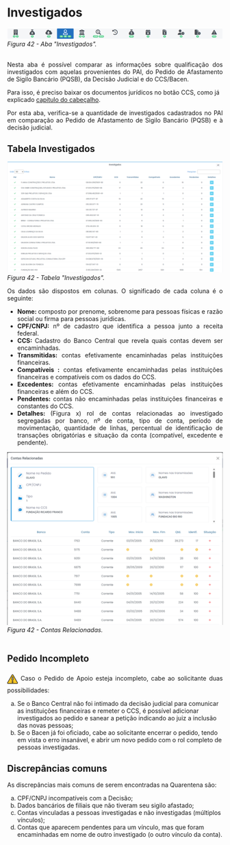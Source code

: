 # Investigados

![Investigados](img/Investigados.png)<br>
*Figura 42 - Aba "Investigados".* <br><br>

<p style="text-align: justify;">Nesta aba é possível comparar as informações sobre qualificação dos investigados com aquelas provenientes do PAI, do Pedido de Afastamento de Sigilo Bancário (PQSB), da Decisão Judicial e do CCS/Bacen. </p>

Para isso, é preciso baixar os documentos jurídicos no botão CCS, como já explicado [capítulo do cabeçalho](Página2.md/#cabeçalho). 

<p style="text-align: justify;">Por esta aba, verifica-se a quantidade de investigados cadastrados no PAI em comparação ao Pedido de Afastamento de Sigilo Bancário (PQSB) e à decisão judicial.</p>

## Tabela Investigados

![Tabela Investigados](img/TabelaInvestigados.png)<br>
*Figura 42 - Tabela "Investigados".* <br>

<p style="text-align: justify;">Os dados são dispostos em colunas. O significado de cada coluna é o seguinte: </p>
<ul style="text-align: justify;" >
<li><strong>Nome: </strong> composto por prenome, sobrenome para pessoas físicas e razão social ou firma para pessoas jurídicas. </li>
<li><strong>CPF/CNPJ:</strong> nº de cadastro que identifica a pessoa junto a receita federal. </li>
<li><strong>CCS: </strong> Cadastro do Banco Central que revela quais contas devem ser encaminhadas. </li>
<li><strong>Transmitidas:</strong> contas efetivamente encaminhadas pelas instituições financeiras. </li>
<li><strong>Compatíveis :</strong> contas efetivamente encaminhadas pelas instituições financeiras e compatíveis com os dados do CCS. </li>
<li><strong>Excedentes: </strong>contas efetivamente encaminhadas pelas instituições financeiras e além do CCS. </li> 
<li><strong>Pendentes: </strong>contas não encaminhadas pelas instituições financeiras e constantes do CCS. </li>
<li><strong>Detalhes: </strong> (Figura x) rol de contas relacionadas ao investigado segregadas por banco, nº de conta, tipo de conta, período de movimentação, quantidade de linhas, percentual de identificação de transações obrigatórias e situação da conta (compatível, excedente e pendente). </li>
</ul>

![Investigados](img/DetalhesContasRelacionadas.png)<br>
*Figura 42 - Contas Relacionadas.* <br><br>

## Pedido Incompleto

<p style="text-align: justify;"><svg height="35px" width="25px" style="vertical-align: middle" version="1.1" id="Layer_1" xmlns="http://www.w3.org/2000/svg" xmlns:xlink="http://www.w3.org/1999/xlink" viewBox="0 0 511.999 511.999" xml:space="preserve" fill="#000000" stroke="#000000"><g id="SVGRepo_bgCarrier" stroke-width="0"></g><g id="SVGRepo_tracerCarrier" stroke-linecap="round" stroke-linejoin="round"></g><g id="SVGRepo_iconCarrier"> <path style="fill:#F5C525;" d="M16.242,429.476L232.332,55.195c10.518-18.219,36.814-18.219,47.333,0l216.091,374.281 c10.518,18.219-2.63,40.991-23.666,40.991H39.908C18.872,470.467,5.723,447.695,16.242,429.476z"></path> <g> <path style="fill:#EFEFEF;" d="M255.999,322.45L255.999,322.45c-14.172,0-25.66-11.488-25.66-25.66V172.87 c0-14.172,11.488-25.66,25.66-25.66l0,0c14.172,0,25.66,11.488,25.66,25.66v123.92C281.659,310.962,270.171,322.45,255.999,322.45z "></path> <circle style="fill:#EFEFEF;" cx="256.001" cy="397.558" r="25.034"></circle> </g> <g> <path style="fill:#231F20;" d="M506.597,423.218L290.506,48.937C283.304,36.462,270.404,29.014,256,29.014 c-14.404,0-27.304,7.448-34.506,19.922L5.402,423.218c-7.202,12.475-7.202,27.37,0,39.845 c7.202,12.475,20.103,19.922,34.507,19.922h432.183c14.405,0,27.305-7.448,34.507-19.922 C513.799,450.588,513.799,435.692,506.597,423.218z M484.917,450.545c-1.286,2.227-5.108,7.405-12.826,7.405H39.908 c-7.718,0-11.541-5.178-12.826-7.405c-1.286-2.227-3.859-8.126,0-14.81L243.172,61.454c3.859-6.683,10.255-7.405,12.826-7.405 s8.967,0.722,12.826,7.405l216.091,374.281C488.775,442.419,486.201,448.318,484.917,450.545z"></path> <path style="fill:#231F20;" d="M255.999,134.692c-21.051,0-38.177,17.126-38.177,38.177v123.92 c0,21.051,17.126,38.178,38.177,38.178s38.177-17.126,38.177-38.177V172.87C294.176,151.818,277.05,134.692,255.999,134.692z M269.142,296.79c0,7.247-5.896,13.143-13.143,13.143s-13.143-5.896-13.143-13.143V172.87c0-7.247,5.896-13.143,13.143-13.143 s13.143,5.896,13.143,13.143V296.79z"></path> <path style="fill:#231F20;" d="M255.999,360.002c-20.706,0-37.552,16.846-37.552,37.552c0,20.706,16.846,37.552,37.552,37.552 s37.552-16.846,37.552-37.552C293.55,376.848,276.705,360.002,255.999,360.002z M255.999,410.071 c-6.902,0-12.517-5.615-12.517-12.517c0-6.902,5.615-12.517,12.517-12.517s12.517,5.615,12.517,12.517 C268.516,404.455,262.901,410.071,255.999,410.071z"></path> </g> </g></svg> Caso o Pedido de Apoio esteja incompleto, cabe ao solicitante duas possibilidades:</p>

<ol type="a">
  <li>Se o Banco Central não foi intimado da decisão judicial para comunicar as instituições financeiras e remeter o CCS, é possível adicionar investigados ao pedido e sanear a petição indicando ao juiz a inclusão das novas pessoas;</li>
  <li>Se o Bacen já foi oficiado, cabe ao solicitante encerrar o pedido, tendo em vista o erro insanável, e abrir um novo pedido com o rol completo de pessoas investigadas.</li>
</ol>

## Discrepâncias comuns
<p style="text-align: justify;">As discrepâncias mais comuns de serem encontradas na Quarentena são: </p>
<ol type="a">
  <li>CPF/CNPJ incompatíveis com a Decisão; </li>
  <li>Dados bancários de filiais que não tiveram seu sigilo afastado; </li>
  <li>Contas vinculadas a pessoas investigadas e não investigadas (múltiplos vínculos); </li>
  <li>Contas que aparecem pendentes para um vínculo, mas que foram encaminhadas em nome de outro investigado (o outro vínculo da conta). </li>
</ol>

